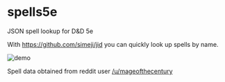 # spells5e
JSON spell lookup for D&amp;D 5e

With https://github.com/simeji/jid you can quickly look up spells by name.

![demo](https://cloud.githubusercontent.com/assets/2432382/21392459/fa3e8e8a-c75d-11e6-82cf-26cac21b5ad6.gif)

Spell data obtained from reddit user [/u/mageofthecentury](https://www.reddit.com/r/DnD/comments/33i1hd/5e_spell_reference_mobile_app/cqocaf8/)

